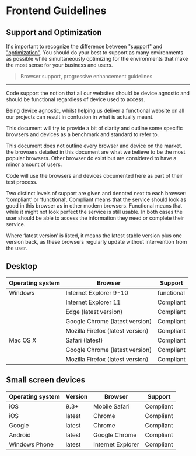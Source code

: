 # Frontend Guidelines

## Support and Optimization
It's important to recognize the difference between ["support" and "optimization"](http://bradfrost.com/blog/mobile/support-vs-optimization/). You should do your best to support as many environments as possible while simultaneously optimizing for the environments that make the most sense for your business and users.

> Browser support, progressive enhancement guidelines

* * *

Code support the notion that all our websites should be device agnostic and should be functional regardless of device used to access.

Being device agnostic, whilst helping us deliver a functional website on all our projects can result in confusion in what is actually meant.

This document will try to provide a bit of clarity and outline some specific browsers and devices as a benchmark and standard to refer to.

This document does not outline every browser and device on the market. the browsers detailed in this document are what we believe to be the most popular browsers. Other browser do exist but are considered to have a minor amount of users.

Code will use the browsers and devices documented here as part of their test process.

Two distinct levels of support are given and denoted next to each browser: ‘compliant’ or ‘functional’. Compliant means that the service should look as good in this browser as in other modern browsers. Functional means that while it might not look perfect the service is still usable. In both cases the user should be able to access the information they need or complete their service.

Where ‘latest version’ is listed, it means the latest stable version plus one version back, as these browsers regularly update without intervention from the user.


## Desktop

| Operating system     |Browser                         |Support    |
|----------------------|--------------------------------|-----------|
|Windows	             |Internet Explorer 9-10          |functional |
|                      |Internet Explorer 11	          |Compliant  |
|                      |Edge (latest version)	          |Compliant  |
|                      |Google Chrome (latest version)  |Compliant  |
|                      |Mozilla Firefox (latest version)|Compliant  |
|Mac OS X              |Safari (latest)                 |Compliant  |
|                      |Google Chrome (latest version)	|Compliant  |
|                      |Mozilla Firefox (latest version)|Compliant  |


## Small screen devices

|Operating system	  |Version	|Browser	        |Support  |
|-------------------|--------|------------------|---------|
|iOS	              |9.3+	   |Mobile Safari	    |Compliant|
|iOS	              |latest  |Chrome      	    |Compliant|
|Google             |latest  |Chrome	          |Compliant|
|Android            |latest  |Google Chrome	    |Compliant|
|Windows Phone	    |latest  |Internet Explorer	|Compliant|
